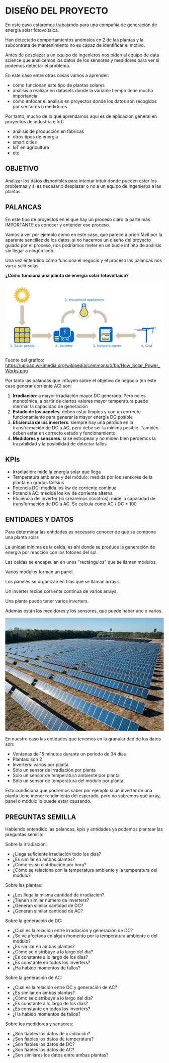 # DISEÑO DEL PROYECTO

En este caso estaremos trabajando para una compañía de generación de energía solar fotovoltaica.

Han detectado comportamientos anómalos en 2 de las plantas y la subcontrata de mantenimiento no es capaz de identificar el motivo.

Antes de desplazar a un equipo de ingenieros nos piden al equipo de data science que analicemos los datos de los sensores y medidores para ver si podemos detectar el problema.

En este caso entre otras cosas vamos a aprender:

* cómo funcionan este tipo de plantas solares
* análisis a realizar en datasets donde la variable tiempo tiene mucha importancia
* cómo enfocar el análisis en proyectos donde los datos son recogidos por sensores o medidores

Por tanto, mucho de lo que aprendamos aquí es de aplicación general en proyectos de industria e IoT:

* análisis de producción en fábricas
* otros tipos de energía
* smart cities
* IoT en agricultura
* etc.


## OBJETIVO

Analizar los datos disponibles para intentar intuir donde pueden estar los problemas y si es necesario desplazar o no a un equipo de ingenieros a las plantas.

## PALANCAS

En este tipo de proyectos en el que hay un proceso claro la parte más IMPORTANTE es conocer y entender ese proceso.

Vamos a ver por ejemplo cómo en este caso, que parece a priori fácil por la aparente sencillez de los datos, si no hacemos un diseño del proyecto guiado por el proceso, nos podríamos meter en un bucle infinito de análisis sin llegar a ningún lado.

Una vez entendido cómo funciona el negocio y el proceso las palancas nos van a salir solas.

**¿Cómo funciona una planta de energía solar fotovoltaica?**





    
![png](static/notebooks/solar/01_Diseno_del_proyecto_files/01_Diseno_del_proyecto_6_0.png)
    



Fuente del gráfico: https://upload.wikimedia.org/wikipedia/commons/b/bb/How_Solar_Power_Works.png

Por tanto las palancas que influyen sobre el objetivo de negocio (en este caso generar corriente AC) son:

1. **Irradiación**: a mayor irradiación mayor DC generada. Pero no es monotónica, a partir de ciertos valores mayor temperatura puede mermar la capacidad de generación
2. **Estado de los paneles**: deben estar limpios y con un correcto funcionamiento para generar la mayor energía DC posible
3. **Eficiencia de los inverters**: siempre hay una pérdida en la transformación de DC a AC, pero debe ser la mínima posible. También deben estar en correcto estado y funcionamiento.
4. **Medidores y sensores**: si se estropean y no miden bien perdemos la trazabilidad y la posibilidad de detectar fallos

## KPIs

* Irradiación: mide la energía solar que llega
* Temperatura ambiente y del módulo: medida por los sensores de la planta en grados Celsius
* Potencia DC: medida los kw de corriente contínua
* Potencia AC: medida los kw de corriente alterna
* Eficiencia del inverter (lo crearemos nosotros): mide la capacidad de transformación de DC a AC. Se calcula como AC / DC * 100

## ENTIDADES Y DATOS

Para determinar las entidades es necesario conocer de qué se compone una planta solar.

La unidad mínima es la celda, es ahí donde se produce la generación de energía por reacción con los fotones del sol.

Las celdas se encapsulan en unos "rectángulos" que se llaman módulos.

Varios módulos forman un panel.

Los paneles se organizan en filas que se llaman arrays.

Un inverter recibe corriente contínua de varios arrays.

Una planta puede tener varios inverters.

Además están los medidores y los sensores, que puede haber uno o varios.






    
![jpeg](static/notebooks/solar/01_Diseno_del_proyecto_files/01_Diseno_del_proyecto_13_0.jpg)
    



En nuestro caso las entidades que tenemos en la granularidad de los datos son:
    
* Ventanas de 15 minutos durante un período de 34 días
* Plantas: son 2
* Inverters: varios por planta
* Sólo un sensor de irradiación por planta
* Sólo un sensor de temperatura ambiente por planta
* Sólo un sensor de temperatura del módulo por planta

Esto condiciona que podremos saber por ejemplo si un inverter de una planta tiene menor rendimiento del esperado, pero no sabremos qué array, panel o módulo lo puede estar causando.

## PREGUNTAS SEMILLA

Habiendo entendido las palancas, kpis y entidades ya podemos plantear las preguntas semilla:

Sobre la irradiación:

* ¿Llega suficiente irradiación todo los días?
* ¿Es similar en ambas plantas?
* ¿Cómo es su distribución por hora?
* ¿Cómo se relaciona con la temperatura ambiente y la temperatura del módulo?

Sobre las plantas:

* ¿Les llega la misma cantidad de irradiación?
* ¿Tienen similar número de inverters?
* ¿Generan similar cantidad de DC?
* ¿Generan similar cantidad de AC?

Sobre la generación de DC:

* ¿Cual es la relación entre irradiación y generación de DC?
* ¿Se ve afectada en algún momento por la temperatura ambiente o del módulo?
* ¿Es similar en ambas plantas?
* ¿Cómo se distribuye a lo largo del día?
* ¿Es constante a lo largo de los días?
* ¿Es constante en todos los inverters?
* ¿Ha habido momentos de fallos?

Sobre la generación de AC:

* ¿Cual es la relación entre DC y generación de AC?
* ¿Es similar en ambas plantas?
* ¿Cómo se distribuye a lo largo del día?
* ¿Es constante a lo largo de los días?
* ¿Es constante en todos los inverters?
* ¿Ha habido momentos de fallos?

Sobre los medidores y sensores:

* ¿Son fiables los datos de irradiación?
* ¿Son fiables los datos de temperatura?
* ¿Son fiables los datos de DC?
* ¿Son fiables los datos de AC?
* ¿Son similares los datos entre ambas plantas?
